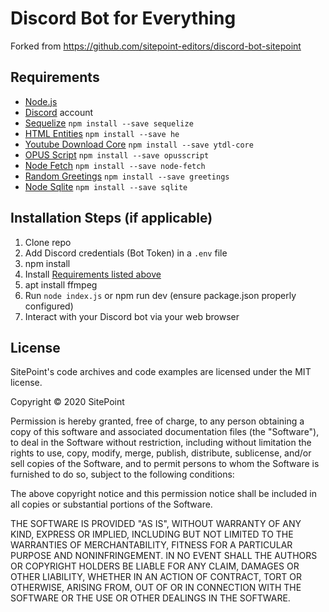 # Discord Bot for Everything

Forked from https://github.com/sitepoint-editors/discord-bot-sitepoint

## Requirements

- [Node.js](http://nodejs.org/)
- [Discord](https://discordapp.com/) account
- [Sequelize](https://sequelize.org) `npm install --save sequelize`
- [HTML Entities](https://github.com/mathiasbynens/he) `npm install --save he`
- [Youtube Download Core](https://github.com/fent/node-ytdl-core) `npm install --save ytdl-core`
- [OPUS Script](https://github.com/abalabahaha/opusscript) `npm install --save opusscript`
- [Node Fetch](https://github.com/node-fetch/node-fetch) `npm install --save node-fetch`
- [Random Greetings](https://github.com/hafffe/greetings) `npm install --save greetings`
- [Node Sqlite](https://github.com/kriasoft/node-sqlite) `npm install --save sqlite`

## Installation Steps (if applicable)

1. Clone repo
2. Add Discord credentials (Bot Token) in a `.env` file
3. npm install
4. Install [Requirements listed above](https://github.com/murphy360/discord-bot-everything/blob/main/README.md#requirements)
5. apt install ffmpeg
6. Run `node index.js` or npm run dev (ensure package.json properly configured)
7. Interact with your Discord bot via your web browser

## License

SitePoint's code archives and code examples are licensed under the MIT license.

Copyright © 2020 SitePoint

Permission is hereby granted, free of charge, to any person obtaining a copy of this software and associated documentation files (the "Software"), to deal in the Software without restriction, including without limitation the rights to use, copy, modify, merge, publish, distribute, sublicense, and/or sell copies of the Software, and to permit persons to whom the Software is furnished to do so, subject to the following conditions:

The above copyright notice and this permission notice shall be included in all copies or substantial portions of the Software.

THE SOFTWARE IS PROVIDED "AS IS", WITHOUT WARRANTY OF ANY KIND, EXPRESS OR IMPLIED, INCLUDING BUT NOT LIMITED TO THE WARRANTIES OF MERCHANTABILITY, FITNESS FOR A PARTICULAR PURPOSE AND NONINFRINGEMENT. IN NO EVENT SHALL THE AUTHORS OR COPYRIGHT HOLDERS BE LIABLE FOR ANY CLAIM, DAMAGES OR OTHER LIABILITY, WHETHER IN AN ACTION OF CONTRACT, TORT OR OTHERWISE, ARISING FROM, OUT OF OR IN CONNECTION WITH THE SOFTWARE OR THE USE OR OTHER DEALINGS IN THE SOFTWARE.
